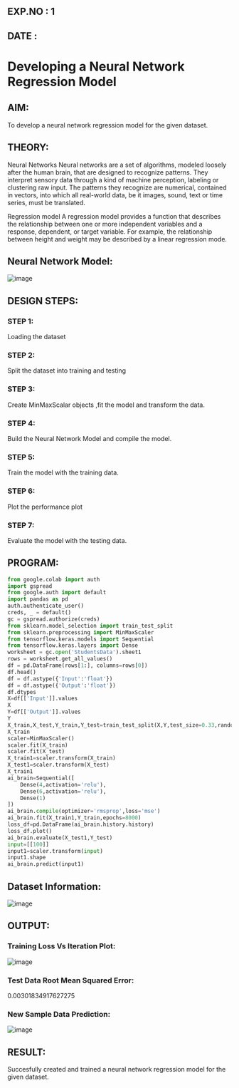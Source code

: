 ## EXP.NO : 1 
## DATE :

# Developing a Neural Network Regression Model

## AIM:

To develop a neural network regression model for the given dataset.

## THEORY:

Neural Networks
Neural networks are a set of algorithms, modeled loosely after the human brain, that are designed to recognize patterns. They interpret sensory data through a kind of machine perception, labeling or clustering raw input. The patterns they recognize are numerical, contained in vectors, into which all real-world data, be it images, sound, text or time series, must be translated.

Regression model
A regression model provides a function that describes the relationship between one or more independent variables and a response, dependent, or target variable. For example, the relationship between height and weight may be described by a linear regression mode.

## Neural Network Model:

![image](https://user-images.githubusercontent.com/75234912/187115465-d378ac90-b968-4c35-9a3a-aa043eff4b71.png)


## DESIGN STEPS:

### STEP 1:

Loading the dataset

### STEP 2:

Split the dataset into training and testing

### STEP 3:

Create MinMaxScalar objects ,fit the model and transform the data.

### STEP 4:

Build the Neural Network Model and compile the model.

### STEP 5:

Train the model with the training data.

### STEP 6:

Plot the performance plot

### STEP 7:

Evaluate the model with the testing data.

## PROGRAM:
```python
from google.colab import auth
import gspread
from google.auth import default
import pandas as pd
auth.authenticate_user()
creds, _ = default()
gc = gspread.authorize(creds)
from sklearn.model_selection import train_test_split
from sklearn.preprocessing import MinMaxScaler
from tensorflow.keras.models import Sequential
from tensorflow.keras.layers import Dense
worksheet = gc.open('StudentsData').sheet1
rows = worksheet.get_all_values()
df = pd.DataFrame(rows[1:], columns=rows[0])
df.head()
df = df.astype({'Input':'float'})
df = df.astype({'Output':'float'})
df.dtypes
X=df[['Input']].values
X
Y=df[['Output']].values
Y
X_train,X_test,Y_train,Y_test=train_test_split(X,Y,test_size=0.33,random_state=50)
X_train
scaler=MinMaxScaler()
scaler.fit(X_train)
scaler.fit(X_test)
X_train1=scaler.transform(X_train)
X_test1=scaler.transform(X_test)
X_train1
ai_brain=Sequential([
    Dense(4,activation='relu'),
    Dense(6,activation='relu'),
    Dense(1)
])
ai_brain.compile(optimizer='rmsprop',loss='mse')
ai_brain.fit(X_train1,Y_train,epochs=8000)
loss_df=pd.DataFrame(ai_brain.history.history)
loss_df.plot()
ai_brain.evaluate(X_test1,Y_test)
input=[[100]]
input1=scaler.transform(input)
input1.shape
ai_brain.predict(input1)
```
## Dataset Information:

![image](https://user-images.githubusercontent.com/75234912/187115909-4710bbb2-19a3-49ab-9c2e-40877951e8aa.png)


## OUTPUT:

### Training Loss Vs Iteration Plot:

![image](https://user-images.githubusercontent.com/75234912/187117284-9250fd59-a2d2-4b6a-a121-5aac1229e78d.png)


### Test Data Root Mean Squared Error:

0.00301834917627275

### New Sample Data Prediction:

![image](https://user-images.githubusercontent.com/75413726/187073828-30bb5c9c-3a38-4d83-8806-113fdd4b738b.png)

## RESULT:

Succesfully created and trained a neural network regression model for the given dataset.

